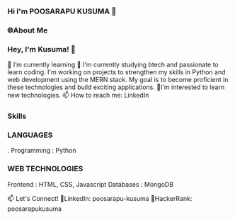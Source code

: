 ###  Hi I'm POOSARAPU KUSUMA 👋


### 🌐About Me

### Hey, I'm Kusuma! 👋

🌱 I’m currently learning
👯 I'm currently studying btech and passionate to learn coding.
I'm working on projects to strengthen my skills in Python and web development using the MERN stack. My goal is to become proficient in these technologies and build exciting applications.
👀I'm interested to learn new technologies.
📫 How to reach me: LinkedIn


### Skills

### LANGUAGES

. Programming : Python

### WEB TECHNOLOGIES

Frontend : HTML, CSS, Javascript
Databases : MongoDB


📫 Let's Connect!
🔗LinkedIn: poosarapu-kusuma
🔗HackerRank: poosarapukusuma
